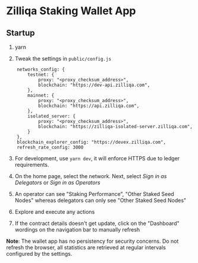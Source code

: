 # Zilliqa Staking Wallet App

## Startup

1. yarn

2. Tweak the settings in `public/config.js`
```
    networks_config: {
        testnet: {
            proxy: "<proxy_checksum_address>",
            blockchain: "https://dev-api.zilliqa.com",
        },
        mainnet: {
            proxy: "<proxy_checksum_address>",
            blockchain: "https://api.zilliqa.com",
        },
        isolated_server: {
            proxy: "<proxy_checksum_address>",
            blockchain: "https://zilliqa-isolated-server.zilliqa.com",
        }
    },
    blockchain_explorer_config: "https://devex.zilliqa.com",
    refresh_rate_config: 3000
``` 

3. For development, use `yarn dev`, it will enforce HTTPS due to ledger requirements.

4. On the home page, select the network. Next, select _Sign in as Delegators_ or _Sign in as Operators_

5. An operator can see "Staking Performance", "Other Staked Seed Nodes" whereas delegators can only see "Other Staked Seed Nodes"

6. Explore and execute any actions

7. If the contract details doesn't get update, click on the "Dashboard" wordings on the navigation bar to manually refresh


**Note**: The wallet app has no persistency for security concerns.
Do not refresh the browser, all statistics are retrieved at regular intervals configured by the settings.

